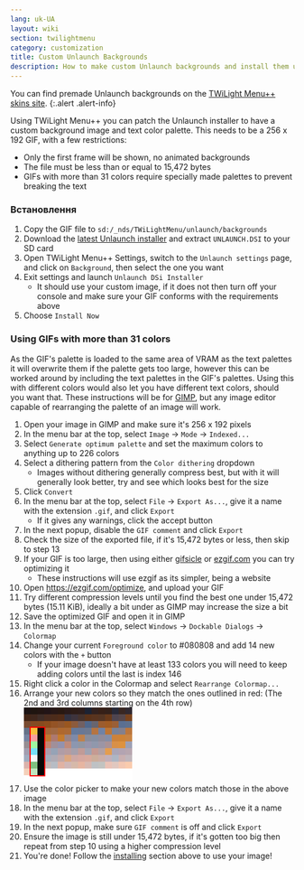 ```yaml
---
lang: uk-UA
layout: wiki
section: twilightmenu
category: customization
title: Custom Unlaunch Backgrounds
description: How to make custom Unlaunch backgrounds and install them using TWiLight Menu++
---
```


You can find premade Unlaunch backgrounds on the [TWiLight Menu++ skins site](https://skins.ds-homebrew.com/unlaunch/).
{:.alert .alert-info}

Using TWiLight Menu++ you can patch the Unlaunch installer to have a custom background image and text color palette. This needs to be a 256 x 192 GIF, with a few restrictions:
- Only the first frame will be shown, no animated backgrounds
- The file must be less than or equal to 15,472 bytes
- GIFs with more than 31 colors require specially made palettes to prevent breaking the text

### Встановлення
1. Copy the GIF file to `sd:/_nds/TWiLightMenu/unlaunch/backgrounds`
1. Download the [latest Unlaunch installer](https://problemkaputt.de/unlaunch.zip) and extract `UNLAUNCH.DSI` to your SD card
1. Open TWiLight Menu++ Settings, switch to the `Unlaunch settings` page, and click on `Background`, then select the one you want
1. Exit settings and launch `Unlaunch DSi Installer`
   - It should use your custom image, if it does not then turn off your console and make sure your GIF conforms with the requirements above
1. Choose `Install Now`

### Using GIFs with more than 31 colors
As the GIF's palette is loaded to the same area of VRAM as the text palettes it will overwrite them if the palette gets too large, however this can be worked around by including the text palettes in the GIF's palettes. Using this with different colors would also let you have different text colors, should you want that. These instructions will be for [GIMP](https://gimp.org), but any image editor capable of rearranging the palette of an image will work.
1. Open your image in GIMP and make sure it's 256 x 192 pixels
1. In the menu bar at the top, select `Image` -> `Mode` -> `Indexed...`
1. Select `Generate optimum palette` and set the maximum colors to anything up to 226 colors
1. Select a dithering pattern from the `Color dithering` dropdown
   - Images without dithering generally compress best, but with it will generally look better, try and see which looks best for the size
1. Click `Convert`
1. In the menu bar at the top, select `File` -> `Export As...`, give it a name with the extension `.gif`, and click `Export`
   - If it gives any warnings, click the accept button
1. In the next popup, disable the `GIF comment` and click `Export`
1. Check the size of the exported file, if it's 15,472 bytes or less, then skip to step 13
1. If your GIF is too large, then using either [gifsicle](http://www.lcdf.org/gifsicle/) or [ezgif.com](https://ezgif.com/optimize) you can try optimizing it
   - These instructions will use ezgif as its simpler, being a website
1. Open https://ezgif.com/optimize, and upload your GIF
1. Try different compression levels until you find the best one under 15,472 bytes (15.11 KiB), ideally a bit under as GIMP may increase the size a bit
1. Save the optimized GIF and open it in GIMP
1. In the menu bar at the top, select `Windows` -> `Dockable Dialogs` -> `Colormap`
1. Change your current `Foreground color` to #080808 and add 14 new colors with the `+` button
    - If your image doesn't have at least 133 colors you will need to keep adding colors until the last is index 146
1. Right click a color in the Colormap and select `Rearrange Colormap...`
1. Arrange your new colors so they match the ones outlined in red: (The 2nd and 3rd columns starting on the 4th row)<br> ![Palette with correct text colors](/assets/images/custom-unlaunch-bg/unlaunch-palette.png)
1. Use the color picker to make your new colors match those in the above image
1. In the menu bar at the top, select `File` -> `Export As...`, give it a name with the extension `.gif`, and click `Export`
1. In the next popup, make sure `GIF comment` is off and click `Export`
1. Ensure the image is still under 15,472 bytes, if it's gotten too big then repeat from step 10 using a higher compression level
1. You're done! Follow the [installing](#installing) section above to use your image!
